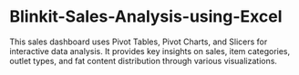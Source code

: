 # Blinkit-Sales-Analysis-using-Excel
This sales dashboard uses Pivot Tables, Pivot Charts, and Slicers for interactive data analysis. It provides key insights on sales, item categories, outlet types, and fat content distribution through various visualizations.

